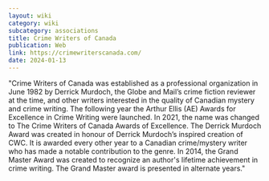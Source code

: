 ```yaml
---
layout: wiki
category: wiki
subcategory: associations
title: Crime Writers of Canada
publication: Web
link: https://crimewriterscanada.com/
date: 2024-01-13
---
```


"Crime Writers of Canada was established as a professional organization in June 1982 by Derrick Murdoch, the Globe and Mail’s crime fiction reviewer at the time, and other writers interested in the quality of Canadian mystery and crime writing. The following year the Arthur Ellis (AE) Awards for Excellence in Crime Writing were launched.  In 2021, the name was changed to The Crime Writers of Canada Awards of Excellence. The Derrick Murdoch Award was created in honour of Derrick Murdoch’s inspired creation of CWC. It is awarded every other year to a Canadian crime/mystery writer who has made a notable contribution to the genre. In 2014, the Grand Master Award was created to recognize an author's lifetime achievement in crime writing. The Grand Master award is presented in alternate years."
